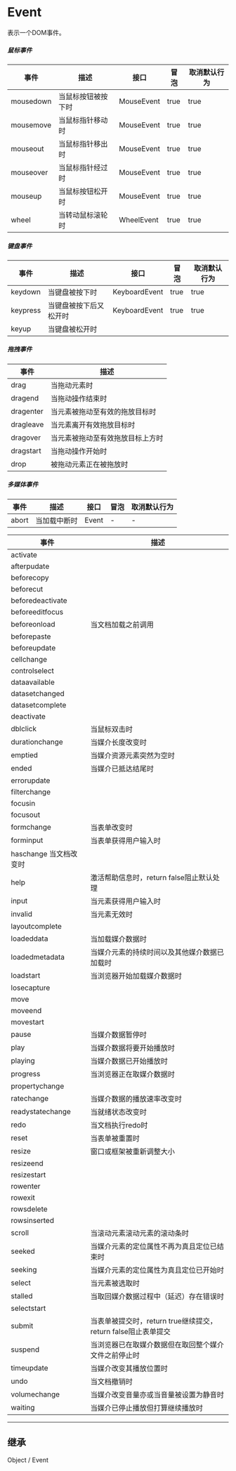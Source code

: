 # Event

表示一个DOM事件。

##### 鼠标事件

| 事件 | 描述 | 接口 | 冒泡 | 取消默认行为 |
|---|---|---|---|---|
| mousedown | 当鼠标按钮被按下时 | MouseEvent | true | true |
| mousemove | 当鼠标指针移动时 | MouseEvent | true | true |
| mouseout | 当鼠标指针移出时 | MouseEvent | true | true |
| mouseover | 当鼠标指针经过时 | MouseEvent | true | true |
| mouseup | 当鼠标按钮松开时 | MouseEvent | true | true |
| wheel | 当转动鼠标滚轮时 | WheelEvent | true | true |

##### 键盘事件

| 事件 | 描述 | 接口 | 冒泡 | 取消默认行为 |
|---|---|---|---|---|
| keydown | 当键盘被按下时 | KeyboardEvent | true | true |
| keypress | 当键盘被按下后又松开时 | KeyboardEvent | true | true |
| keyup | 当键盘被松开时 |

##### 拖拽事件

| 事件 | 描述 |
|---|---|
| drag | 当拖动元素时 |
| dragend | 当拖动操作结束时 |
| dragenter | 当元素被拖动至有效的拖放目标时 |
| dragleave | 当元素离开有效拖放目标时 |
| dragover | 当元素被拖动至有效拖放目标上方时 |
| dragstart | 当拖动操作开始时 |
| drop | 被拖动元素正在被拖放时 |

##### 多媒体事件 

| 事件 | 描述 | 接口 | 冒泡 | 取消默认行为 |
|---|---|---|---|---|
| abort | 当加载中断时 | Event | - | - |

| 事件 | 描述 |
|---|---|
| activate | |
| afterpudate	 | |
| beforecopy | |
| beforecut | |
| beforedeactivate | | 
| beforeeditfocus | | 
| beforeonload | 当文档加载之前调用 |
| beforepaste	 | | 
| beforeupdate | | 
| cellchange | | 
| controlselect |
| dataavailable | | 
| datasetchanged | | 
| datasetcomplete | | 
| deactivate | | 
| dblclick | 当鼠标双击时 |
| durationchange | 当媒介长度改变时 |
| emptied | 当媒介资源元素突然为空时 |
| ended | 当媒介已抵达结尾时 |
| errorupdate | | 
| filterchange | | 
| focusin | | 
| focusout | | 
| formchange | 当表单改变时 |
| forminput | 当表单获得用户输入时 |
| haschange	当文档改变时 |
| help | 激活帮助信息时，return false阻止默认处理 |
| input | 当元素获得用户输入时 |
| invalid | 当元素无效时 |
| layoutcomplete | |
| loadeddata | 当加载媒介数据时 |
| loadedmetadata | 当媒介元素的持续时间以及其他媒介数据已加载时 |
| loadstart | 当浏览器开始加载媒介数据时 |
| losecapture | | 
| move | | 
| moveend | | 
| movestart | | 
| pause | 当媒介数据暂停时 |
| play | 当媒介数据将要开始播放时 |
| playing | 当媒介数据已开始播放时 |
| progress | 当浏览器正在取媒介数据时 |
| propertychange | | 
| ratechange | 当媒介数据的播放速率改变时 |
| readystatechange | 当就绪状态改变时 |
| redo | 当文档执行redo时 |
| reset | 当表单被重置时 |
| resize | 窗口或框架被重新调整大小 |
| resizeend | | 
| resizestart | | 
| rowenter | | 
| rowexit | | 
| rowsdelete | | 
| rowsinserted | | 
| scroll | 当滚动元素滚动元素的滚动条时 |
| seeked | 当媒介元素的定位属性不再为真且定位已结束时 |
| seeking | 当媒介元素的定位属性为真且定位已开始时 |
| select | 当元素被选取时 |
| stalled | 当取回媒介数据过程中（延迟）存在错误时 |
| selectstart | | 
| submit | 当表单被提交时，return true继续提交，return false阻止表单提交 |
| suspend | 当浏览器已在取媒介数据但在取回整个媒介文件之前停止时 |
| timeupdate | 当媒介改变其播放位置时 |
| undo | 当文档撤销时 |
| volumechange | 当媒介改变音量亦或当音量被设置为静音时	 |
| waiting | 当媒介已停止播放但打算继续播放时 |

---

## 继承

Object / Event

